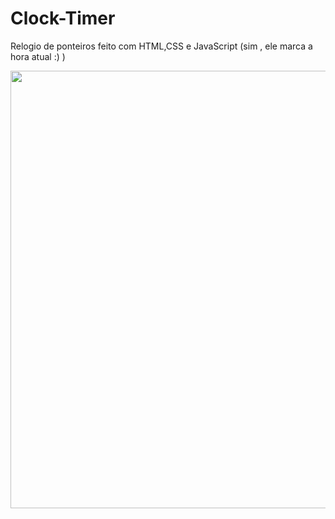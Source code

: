 # Clock-Timer
Relogio de ponteiros feito com HTML,CSS e JavaScript (sim , ele marca a hora atual :) )

<div align="center">
 <img src="https://user-images.githubusercontent.com/112294367/210466785-d36d557d-651c-47cc-9679-7d2fec92a372.png" width="700px"/>
</div>
